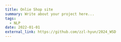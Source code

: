 ```yaml
---
title: Onlie Shop site
summary: Write about your project here...
tags:
  - NLP
date: 2022-01-01
external_link: https://github.com/zzl-hyun/2024_WSD
---
```

